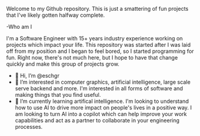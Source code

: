 Welcome to my Github repository. This is just a smattering of fun projects that I've likely gotten halfway complete.

-Who am I

I'm a Software Engineer with 15+ years industry experience working on projects which impact your life. This repository was started after I was laid off from my position and I began to feel bored, so I started programming for fun. Right now, there's not much here, but I hope to have that change quickly and make this group of projects grow.

- 👋 Hi, I’m @eschgr
- 👀 I’m interested in computer graphics, artificial intelligence, large scale serve backend and more. I'm interested in all forms of software and making things that you find useful.
- 🌱 I’m currently learning artifical intelligence. I'm looking to understand how to use AI to drive more impact on people's lives in a positive way. I am looking to turn AI into a copilot which can help improve your work capabilities and act as a partner to collaborate in your engineering processes.
